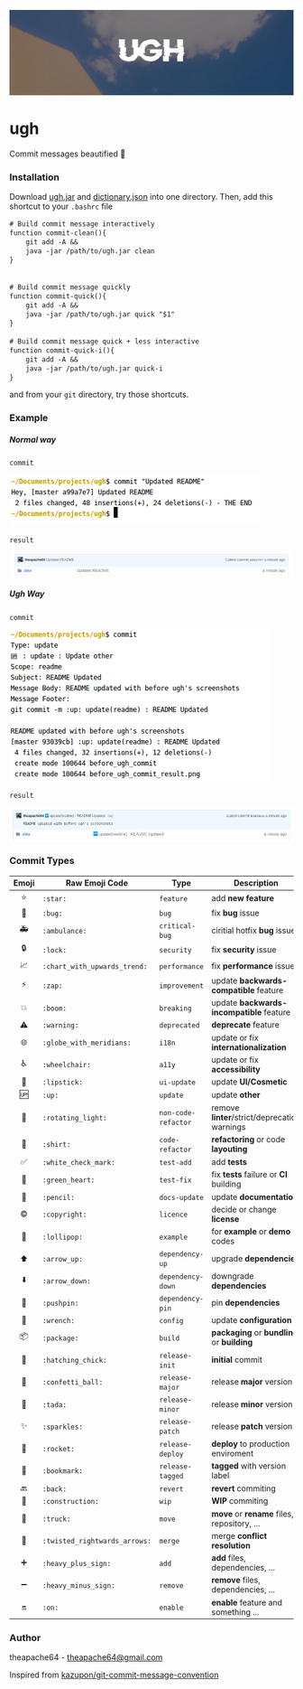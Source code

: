 ![](cover.jpeg)

# ugh
Commit messages beautified 💖 

### Installation

Download [ugh.jar](ugh.jar) and [dictionary.json](dictionary.json) into one directory. Then, add this shortcut to your `.bashrc` file

```
# Build commit message interactively
function commit-clean(){
	git add -A &&
	java -jar /path/to/ugh.jar clean
}


# Build commit message quickly
function commit-quick(){
	git add -A &&
	java -jar /path/to/ugh.jar quick "$1"
}

# Build commit message quick + less interactive
function commit-quick-i(){
	git add -A &&
	java -jar /path/to/ugh.jar quick-i
}

```

and from your `git` directory, try those shortcuts.


### Example

##### Normal way

`commit`

![](before_ugh_commit.png)


`result`

![](before_ugh_commit_result.png)


##### Ugh Way

`commit`

![](after_ugh_commit.png)


`result`

![](after_ugh_commit_result.png)


### Commit Types

| Emoji                      | Raw Emoji Code               | Type               | Description |
|:--------------------------:|------------------------------|--------------------|-------------|
| :star:                     | `:star:`                     | `feature`          | add **new feature** |
| :bug:                      | `:bug:`                      | `bug`              | fix **bug** issue |
| :ambulance:                | `:ambulance:`                | `critical-bug`              | ciritial hotfix **bug** issue |
| :lock:                     | `:lock:`                     | `security`         | fix **security** issue |
| :chart_with_upwards_trend: | `:chart_with_upwards_trend:` | `performance`      | fix **performance** issue |
| :zap:                      | `:zap:`                      | `improvement`      | update **backwards-compatible** feature |
| :boom:                     | `:boom:`                      | `breaking`         | update **backwards-incompatible** feature |
| :warning:                  | `:warning:`                  | `deprecated`       | **deprecate** feature |
| :globe_with_meridians:     | `:globe_with_meridians:`     | `i18n`             | update or fix **internationalization** |
| :wheelchair:               | `:wheelchair:`               | `a11y`             | update or fix **accessibility** |
| :lipstick:                 | `:lipstick:`                 | `ui-update`           | update **UI/Cosmetic** |
| :up:                       | `:up:`                       | `update`           | update **other** |
| :rotating_light:           | `:rotating_light:`           | `non-code-refactor`         | remove **linter**/strict/deprecation warnings |
| :shirt:                    | `:shirt:`                    | `code-refactor`         | **refactoring** or code **layouting** |
| :white_check_mark:         | `:white_check_mark:`         | `test-add`             | add **tests** |
| :green_heart:              | `:green_heart:`              | `test-fix`             | fix **tests** failure or **CI** building |
| :pencil:                   | `:pencil:`                   | `docs-update`             | update **documentation** |
| :copyright:                | `:copyright:`                | `licence`             | decide or change **license** |
| :lollipop:                 | `:lollipop:`                 | `example`          | for **example** or **demo** codes |
| :arrow_up:                 | `:arrow_up:`                 | `dependency-up`       | upgrade **dependencies** |
| :arrow_down:               | `:arrow_down:`               | `dependency-down`       | downgrade **dependencies** |
| :pushpin:                  | `:pushpin:`                  | `dependency-pin`       | pin **dependencies** |
| :wrench:                   | `:wrench:`                   | `config`           | update **configuration** |
| :package:                  | `:package:`                  | `build`            | **packaging** or **bundling** or **building** |
| :hatching_chick:           | `:hatching_chick:`           | `release-init`          | **initial** commit |
| :confetti_ball:            | `:confetti_ball:`            | `release-major`          | release **major** version |
| :tada:                     | `:tada:`                     | `release-minor`          | release **minor** version |
| :sparkles:                 | `:sparkles:`                 | `release-patch`          | release **patch** version |
| :rocket:                   | `:rocket:`                   | `release-deploy`          | **deploy** to production enviroment |
| :bookmark:                 | `:bookmark:`                 | `release-tagged`          | **tagged** with version label |
| :back:                     | `:back:`                     | `revert`           | **revert** commiting |
| :construction:             | `:construction:`             | `wip`              | **WIP** commiting |
| :truck:                    | `:truck:`                    | `move`             | **move** or **rename** files, repository, ... |
| :twisted_rightwards_arrows:| `:twisted_rightwards_arrows:`| `merge`                  | merge **conflict resolution** |
| :heavy_plus_sign:          | `:heavy_plus_sign:`          | `add`                  | **add** files, dependencies, ... |
| :heavy_minus_sign:         | `:heavy_minus_sign:`         | `remove`               | **remove** files, dependencies, ... |
| :on:                       | `:on:`                       | `enable`                  | **enable** feature and something ... |



### Author
theapache64 - theapache64@gmail.com

Inspired from [kazupon/git-commit-message-convention](https://github.com/kazupon/git-commit-message-convention)

